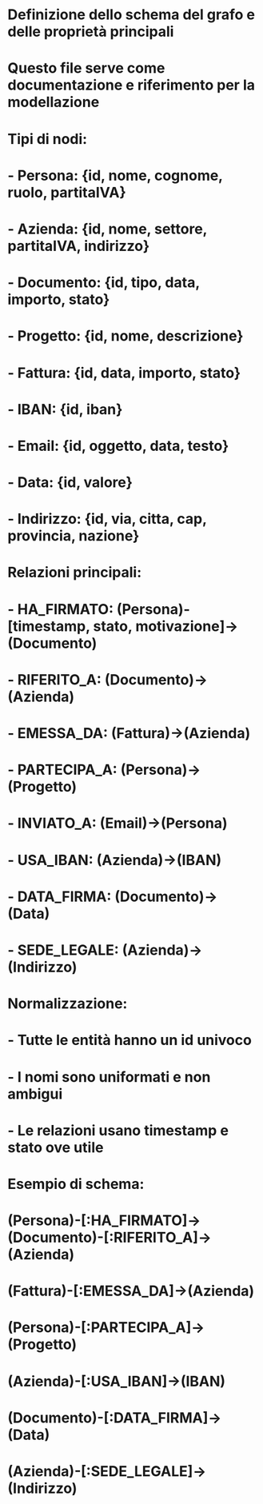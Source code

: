 # Definizione dello schema del grafo e delle proprietà principali
# Questo file serve come documentazione e riferimento per la modellazione

# Tipi di nodi:
# - Persona: {id, nome, cognome, ruolo, partitaIVA}
# - Azienda: {id, nome, settore, partitaIVA, indirizzo}
# - Documento: {id, tipo, data, importo, stato}
# - Progetto: {id, nome, descrizione}
# - Fattura: {id, data, importo, stato}
# - IBAN: {id, iban}
# - Email: {id, oggetto, data, testo}
# - Data: {id, valore}
# - Indirizzo: {id, via, citta, cap, provincia, nazione}

# Relazioni principali:
# - HA_FIRMATO: (Persona)-[timestamp, stato, motivazione]->(Documento)
# - RIFERITO_A: (Documento)->(Azienda)
# - EMESSA_DA: (Fattura)->(Azienda)
# - PARTECIPA_A: (Persona)->(Progetto)
# - INVIATO_A: (Email)->(Persona)
# - USA_IBAN: (Azienda)->(IBAN)
# - DATA_FIRMA: (Documento)->(Data)
# - SEDE_LEGALE: (Azienda)->(Indirizzo)

# Normalizzazione:
# - Tutte le entità hanno un id univoco
# - I nomi sono uniformati e non ambigui
# - Le relazioni usano timestamp e stato ove utile

# Esempio di schema:
# (Persona)-[:HA_FIRMATO]->(Documento)-[:RIFERITO_A]->(Azienda)
# (Fattura)-[:EMESSA_DA]->(Azienda)
# (Persona)-[:PARTECIPA_A]->(Progetto)
# (Azienda)-[:USA_IBAN]->(IBAN)
# (Documento)-[:DATA_FIRMA]->(Data)
# (Azienda)-[:SEDE_LEGALE]->(Indirizzo)
